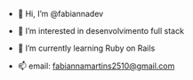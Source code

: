 - 👋 Hi, I’m @fabiannadev
- 👀 I’m interested in  desenvolvimento full stack
- 🌱 I’m currently learning  Ruby on Rails

- 📫  email: fabiannamartins2510@gmail.com 

<!---
fabiannadev/fabiannadev is a ✨ special ✨ repository because its `README.md` (this file) appears on your GitHub profile.
You can click the Preview link to take a look at your changes.
--->
